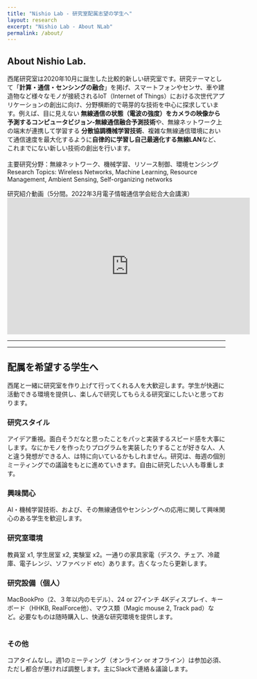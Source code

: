 ```yaml
---
title: "Nishio Lab - 研究室配属志望の学生へ"
layout: research
excerpt: "Nishio Lab - About NLab"
permalink: /about/
---
```


<div class="row">
  <div class="span-one-one">
      <h2 id="AboudUS">About Nishio Lab.</h2>
      <p>
      西尾研究室は2020年10月に誕生した比較的新しい研究室です。研究テーマとして「<b>計算・通信・センシングの融合</b>」を掲げ、スマートフォンやセンサ、車や建造物など様々なモノが接続されるIoT（Internet
      of Things）における次世代アプリケーションの創出に向け、分野横断的で萌芽的な技術を中心に探求しています。例えば、目に見えない<b>
      無線通信の状態（電波の強度）をカメラの映像から予測するコンピュータビジョン-無線通信融合予測技術</b>や、無線ネットワーク上の端末が連携して学習する<b>
      分散協調機械学習技術</b>、複雑な無線通信環境において通信速度を最大化するように<b>自律的に学習し自己最適化する無線LAN</b>など、これまでにない新しい技術の創出を行います。<br>
      <br>
      主要研究分野：無線ネットワーク、機械学習、リソース制御、環境センシング<br>
      Research Topics: Wireless Networks, Machine Learning, Resource Management, Ambient
      Sensing, Self-organizing networks<br>
      </p>
      <p>研究紹介動画（5分間。2022年3月電子情報通信学会総合大会講演）<br>
        <iframe width="560" height="315" src="https://www.youtube.com/embed/jnf4C1HD1XQ" title="YouTube video player" frameborder="0" allow="accelerometer; autoplay; clipboard-write; encrypted-media; gyroscope; picture-in-picture" allowfullscreen></iframe>
      </p>
  </div>
</div>

<hr>


<hr>

## 配属を希望する学生へ
西尾と一緒に研究室を作り上げて行ってくれる人を大歓迎します。学生が快適に活動できる環境を提供し、楽しんで研究してもらえる研究室にしたいと思っております。

### 研究スタイル
アイデア重視。面白そうだなと思ったことをパッと実装するスピード感を大事にします。なにかモノを作ったりプログラムを実装したりすることが好きな人、人と違う発想ができる人、は特に向いているかもしれません。研究は、毎週の個別ミーティングでの議論をもとに進めていきます。自由に研究したい人も尊重します。

### 興味関心
AI・機械学習技術、および、その無線通信やセンシングへの応用に関して興味関心のある学生を歓迎します。

### 研究室環境
教員室 x1, 学生居室 x2, 実験室 x2。一通りの家具家電（デスク、チェア、冷蔵庫、電子レンジ、ソファベッド etc）あります。古くなったら更新します。

### 研究設備（個人）
MacBookPro（2、３年以内のモデル）、24 or 27インチ 4Kディスプレイ、キーボード（HHKB, RealForce他）、マウス類（Magic mouse 2, Track pad）など。必要なものは随時購入し、快適な研究環境を提供します。<br><br>

### その他
コアタイムなし。週1のミーティング（オンライン or オフライン）は参加必須、ただし都合が悪ければ調整します。主にSlackで連絡＆議論します。

